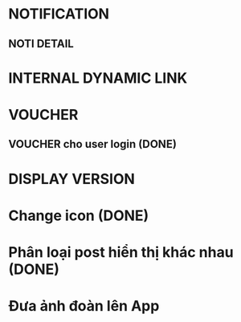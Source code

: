 # NOTIFICATION
## NOTI DETAIL

# INTERNAL DYNAMIC LINK

# VOUCHER
## VOUCHER cho user login (DONE)

# DISPLAY VERSION

# Change icon (DONE)

# Phân loại post hiển thị khác nhau (DONE)

# Đưa ảnh đoàn lên App